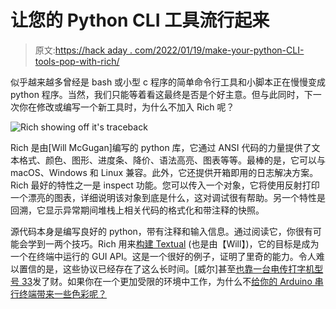 # 让您的 Python CLI 工具流行起来

> 原文:[https://hack aday . com/2022/01/19/make-your-python-CLI-tools-pop-with-rich/](https://hackaday.com/2022/01/19/make-your-python-cli-tools-pop-with-rich/)

似乎越来越多曾经是 bash 或小型 c 程序的简单命令行工具和小脚本正在慢慢变成 python 程序。当然，我们只能等着看这最终是否是个好主意。但与此同时，下一次你在修改或编写一个新工具时，为什么不加入 Rich 呢？

![Rich showing off it's traceback](../Images/d5d9678c021c616b1fbec0f8ff80a658.png)

Rich 是由[Will McGugan]编写的 python 库，它通过 ANSI 代码的力量提供了文本格式、颜色、图形、进度条、降价、语法高亮、图表等等。最棒的是，它可以与 macOS、Windows 和 Linux 兼容。此外，它还提供开箱即用的日志解决方案。Rich 最好的特性之一是 inspect 功能。您可以传入一个对象，它将使用反射打印一个漂亮的图表，详细说明该对象到底是什么，这对调试很有帮助。另一个特性是回溯，它显示异常期间堆栈上相关代码的格式化和带注释的快照。

源代码本身是编写良好的 python，带有注释和输入信息。通过阅读它，你很有可能会学到一两个技巧。Rich 用来[构建 Textual](https://github.com/Textualize/textual) (也是由【Will】)，它的目标是成为一个在终端中运行的 GUI API。这是一个很好的例子，证明了里奇的能力。令人难以置信的是，这些协议已经存在了这么长时间。[威尔]甚至[也靠一台电传打字机型号 33](https://twitter.com/willmcgugan/status/1476940291819069441)发了财。如果你在一个更加受限的环境中工作，为什么不[给你的 Arduino 串行终端带来一些色彩呢？](https://hackaday.com/2021/10/23/this-arduino-terminal-does-all-the-characters/)